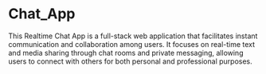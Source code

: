 # Chat_App
This Realtime Chat App is a full-stack web application that facilitates instant communication and collaboration among users. It focuses on real-time text and media sharing through chat rooms and private messaging, allowing users to connect with others for both personal and professional purposes.

